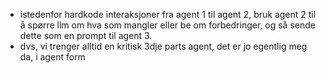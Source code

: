 - istedenfor hardkode interaksjoner fra agent 1 til agent 2, bruk agent 2 til å spørre llm om hva som mangler eller be om forbedringer, og så sende dette som en prompt til agent 3.
- dvs, vi trenger alltid en kritisk 3dje parts agent, det er jo egentlig meg da, i agent form